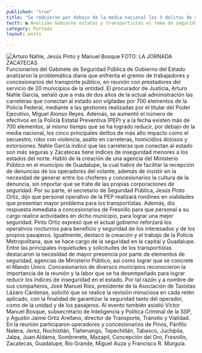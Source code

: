 ```yaml
---
published: "true"
title: "Se redujeron por debajo de la media nacional los 5 delitos de más alto impacto: Nahle"
twitt: ■ Analizan Gobierno estatal y transportistas el tema de seguridad
category: Portada
layout: posts

---
```


![Arturo Nahle, Jesús Pinto y Manuel Bosque 
 FOTO: LA JORNADA ZACATECAS](http://i.imgur.com/pqF3J4pm.jpg)
Funcionarios del Gabinete de Seguridad Pública de Gobierno del Estado analizaron la problemática diaria que enfrenta el gremio de trabajadores y concesionarios del transporte público, en reunión con prestadores del servicio de 20 municipios de la entidad.
El procurador de Justicia, Arturo Nahle García, señaló que a más de dos años de la actual administración las carreteras que conectan al estado son vigiladas por 700 elementos de la Policía Federal, mediante a las gestiones realizadas por el titular del Poder Ejecutivo, Miguel Alonso Reyes.
Además, se aumentó el número de efectivos en la Policía Estatal Preventiva (PEP) y a la fecha existen más de 700 elementos, al mismo tiempo que se ha logrado reducir, por debajo de la media nacional, los cinco principales delitos de más alto impacto como el secuestro, robo con violencia, asalto en carreteras, homicidios dolosos y extorsiones.
Nahle García indicó que las carreteras que conectan al estado son más seguras y Zacatecas tiene índices de inseguridad menores a los estados del norte.
Habló de la creación de una agencia del Ministerio Público en el municipio de Guadalupe, la cual habrá de facilitar la recepción de denuncias de los operadores del volante, además de insistir en la necesidad de generar entre los choferes y concesionarios la cultura de la denuncia, sin importar que se trate de las propias corporaciones de seguridad.
Por su parte, el secretario de Seguridad Pública, Jesús Pinto Ortiz, dijo que personal operativo de la PEP realizará rondines en vialidades que presentan mayor problema para los transportistas.
Además, dio respuesta inmediata a concesionarios de Fresnillo para que personal a su cargo realice actividades en dicho municipio, para lograr una mejor seguridad.
Pinto Ortiz expresó que el actual gobierno reforzará los operativos nocturnos para beneficio y seguridad de los interesados y de los propios pasajeros.
Igualmente, destacó la creación y el trabajo de la Policía Metropolitana, que se hace cargo de la seguridad en la capital y Guadalupe.
Entre las principales inquietudes y solicitudes de los transportistas destacaron la necesidad de mayor presencia por parte de elementos de seguridad, agencias de Ministerio Público, así como lograr que se concrete el Mando Unico.
Concesionarios de diversos municipios reconocieron la importancia de la reunión y la labor que se ha desempeñado para lograr reducir los índices de inseguridad en el estado.
Por tal razón y a nombre de sus compañeros, José Manuel Ríos, presidente de la Asociación de Taxistas Lázaro Cárdenas, solicitó que se realice la revisión minuciosa en cada retén aplicado, con la finalidad de garantizar la seguridad tanto del operador, como de la unidad y de los pasajeros.
Al evento también asistió Víctor Manuel Bosque, subsecretario de Inteligencia y Política Criminal de la SSP, y Agustín Jaime Ortiz Arellano, director de Transporte, Tránsito y Vialidad. 
En la reunión participaron operadores y concesionarios de Pinos, Pánfilo Natera, Jerez, Nochistlán, Tlaltenango, Tepechitlán, Tabasco, Juchipila, Jalpa, Juan Aldama, Sombrerete, Mazapil, Concepción del Oro, Fresnillo, Zacatecas, Guadalupe, Río Grande, Miguel Auza y Francisco R. Murguía. 

